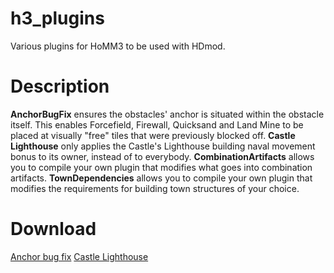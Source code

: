 # h3_plugins
Various plugins for HoMM3 to be used with HDmod.

# Description
**AnchorBugFix** ensures the obstacles' anchor is situated within the obstacle itself. This enables Forcefield, Firewall, Quicksand and Land Mine to be placed at visually "free" tiles that were previously blocked off.
**Castle Lighthouse** only applies the Castle's Lighthouse building naval movement bonus to its owner, instead of to everybody.
**CombinationArtifacts** allows you to compile your own plugin that modifies what goes into combination artifacts.
**TownDependencies** allows you to compile your own plugin that modifies the requirements for building town structures of your choice.

# Download
[Anchor bug fix](https://github.com/RoseKavalier/h3_plugins/blob/master/Release/AnchorBugFix.dll)
[Castle Lighthouse](https://github.com/RoseKavalier/h3_plugins/blob/master/Release/Castle_lighthouse.dll)
